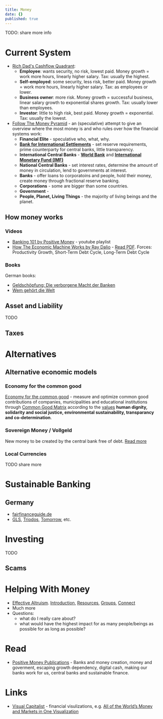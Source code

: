 ```yaml
---
title: Money
date: {}
published: true
---
```


TODO: share more info

# Current System

* [Rich Dad's Cashflow Quadrant](https://www.richdad.com/cashflow-quadrant):
  * **Employee**: wants security, no risk, lowest paid. Money growth = work more hours, linearly higher salary. Tax: usually the highest.
  * **Self-employed**: some security, less risk, better paid. Money growth = work more hours, linearly higher salary. Tax: as employees or lower.
  * **Business owner**: more risk. Money growth = successful business, linear salary growth to exponential shares growth. Tax: usually lower than employees.
  * **Investor**: little to high risk, best paid. Money growth = exponential. Tax: usually the lowest.
* [Follow The Money Pyramid](http://www.thrivemovement.com/followthemoneypyramid) - an (speculative) attempt to give an overview where the most money is and who rules over how the financial systems work:
  * **Financial Elite** - speculative who, what, why.
  * [**Bank for International Settlements**](https://en.wikipedia.org/wiki/Bank_for_International_Settlements) - set reserve requirements, prime counterparty for central banks, little transparency.
  * **International Central Banks** - [**World Bank**](https://en.wikipedia.org/wiki/World_Bank) and [**International Monetary Fund (IMF)**](https://en.wikipedia.org/wiki/International_Monetary_Fund)
  * **National Central Banks** - set interest rates, determine the amount of money in circulation, lend to governments at interest.
  * **Banks** - offer loans to corporatoins and people, hold their money, create money through fractional reserve banking.
  * **Corporations** - some are bigger than some countries.
  * **Government** - 
  * **People, Planet, Living Things** - the majority of living beings and the planet.

## How money works

### Videos

* [Banking 101 by Positive Money](https://www.youtube.com/playlist?list=PLyl80QTKi0gPBcb32paMvXxcq7UUeJskV) - youtube playlist
* [How The Economic Machine Works by Ray Dalio](https://www.youtube.com/watch?v=PHe0bXAIuk0) - [Read PDF](https://www.valuewalk.com/wp-content/uploads/2014/10/ray_dalio__how_the_economic_machine_works__leveragings_and_deleveragings.pdf). Forces: Productivity Growth, Short-Term Debt Cycle, Long-Term Debt Cycle

### Books

German books:

* [Geldschöpfung: Die verborgene Macht der Banken](https://www.buch7.de/produkt/geldschoepfung-die-verborgene-macht-der-banken-horst-seiffert/1024003821)
* [Wem gehört die Welt](https://www.buch7.de/produkt/wem-gehoert-die-welt-hans-juergen-jakobs/1026823666)

## Asset and Liability

TODO

## Taxes

# Alternatives

## Alternative economic models

### Economy for the common good

[Economy for the common good](https://www.ecogood.org/) - measure and optimize common good contributions of companies, municipalities and educational institutions through [Common Good Matrix](https://www.ecogood.org/apply-ecg/common-good-matrix/) according to the [values](https://www.ecogood.org/what-is-ecg/vision-and-values/) **human dignity, solidarity and social justice, environmental sustainability, transparancy and co-determination**.

### Sovereign Money / Vollgeld

New money to be created by the central bank free of debt. [Read more](https://positivemoney.org/what-we-do/sovereign-money/)

### Local Currencies

TODO share more

# Sustainable Banking

## Germany
* [fairfinanceguide.de](https://www.fairfinanceguide.de/ffg-d/)
* [GLS](http://gls.de/), [Triodos](http://triodos.de/), [Tomorrow](https://www.tomorrow.one/), etc.

# Investing

TODO

## Scams

# Helping With Money

* [Effective Altruism](https://www.effectivealtruism.org/). [Introduction](https://www.effectivealtruism.org/articles/introduction-to-effective-altruism/), [Resources](https://www.effectivealtruism.org/resources/), [Groups](https://eahub.org/groups/), [Connect](https://resources.eahub.org/learn/connect/)
* Much more
* Questions:
  * what do I really care about?
  * what would have the highest impact for as many people/beings as possible for as long as possible?

# Read

* [Positive Money Publications](https://positivemoney.org/publications/) - Banks and money creation, money and goverment, escaping growth dependency, digital cash, making our banks work for us, central banks and sustainable finance.

# Links

* [Visual Capitalist](https://money.visualcapitalist.com/) - financial visulizations, e.g. [All of the World’s Money and Markets in One Visualization](https://www.visualcapitalist.com/all-of-the-worlds-money-and-markets-in-one-visualization-2020/)
